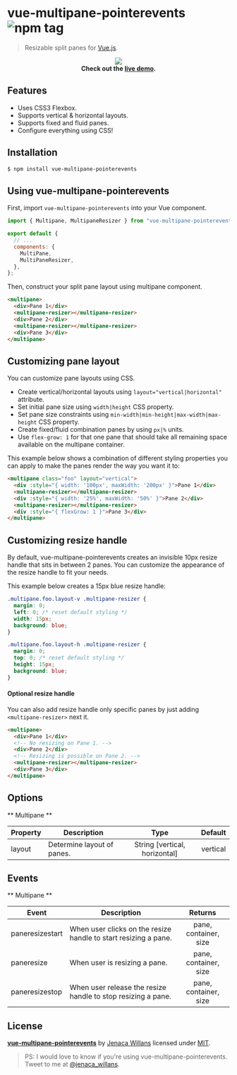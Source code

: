 # vue-multipane-pointerevents ![npm tag](https://img.shields.io/npm/v/vue-multipane.svg)

> Resizable split panes for [Vue.js](http://vuejs.org).

<p align="center">
  <img src="https://raw.githubusercontent.com/Willans-Jenaca/vue-multipane-pointerevents/master/demo/preview.gif" />
  <br/>
  <b>Check out the <a href="https://Willans-Jenaca.github.io/vue-multipane-pointerevents/demo/index.html" target="_blank">live demo</a>.</b>
</p>

## Features

- Uses CSS3 Flexbox.
- Supports vertical & horizontal layouts.
- Supports fixed and fluid panes.
- Configure everything using CSS!

## Installation

```bash
$ npm install vue-multipane-pointerevents
```

## Using vue-multipane-pointerevents

First, import `vue-multipane-pointerevents` into your Vue component.

```js
import { Multipane, MultipaneResizer } from "vue-multipane-pointerevents";

export default {
  // ...
  components: {
    MultiPane,
    MultiPaneResizer,
  },
};
```

Then, construct your split pane layout using multipane component.

```html
<multipane>
  <div>Pane 1</div>
  <multipane-resizer></multipane-resizer>
  <div>Pane 2</div>
  <multipane-resizer></multipane-resizer>
  <div>Pane 3</div>
</multipane>
```

## Customizing pane layout

You can customize pane layouts using CSS.

- Create vertical/horizontal layouts using `layout="vertical|horizontal"` attribute.
- Set initial pane size using `width|height` CSS property.
- Set pane size constraints using `min-width|min-height|max-width|max-height` CSS property.
- Create fixed/fluid combination panes by using `px|%` units.
- Use `flex-grow: 1` for that one pane that should take all remaining space available on the multipane container.

This example below shows a combination of different styling properties you can apply to make the panes render the way you want it to:

```html
<multipane class="foo" layout="vertical">
  <div :style="{ width: '100px', maxWidth: '200px' }">Pane 1</div>
  <multipane-resizer></multipane-resizer>
  <div :style="{ width: '25%', maxWidth: '50%' }">Pane 2</div>
  <multipane-resizer></multipane-resizer>
  <div :style="{ flexGrow: 1 }">Pane 3</div>
</multipane>
```

## Customizing resize handle

By default, vue-multipane-pointerevents creates an invisible 10px resize handle that sits in between 2 panes. You can customize the appearance of the resize handle to fit your needs.

This example below creates a 15px blue resize handle:

```css
.multipane.foo.layout-v .multipane-resizer {
  margin: 0;
  left: 0; /* reset default styling */
  width: 15px;
  background: blue;
}

.multipane.foo.layout-h .multipane-resizer {
  margin: 0;
  top: 0; /* reset default styling */
  height: 15px;
  background: blue;
}
```

#### Optional resize handle

You can also add resize handle only specific panes by just adding `<multipane-resizer>` next it.

```html
<multipane>
  <div>Pane 1</div>
  <!-- No resizing on Pane 1. -->
  <div>Pane 2</div>
  <!-- Resizing is possible on Pane 2. -->
  <multipane-resizer></multipane-resizer>
  <div>Pane 3</div>
</multipane>
```

## Options

** Multipane **

| Property | Description                |             Type              | Default  |
| -------- | -------------------------- | :---------------------------: | :------: |
| layout   | Determine layout of panes. | String [vertical, horizontal] | vertical |

## Events

** Multipane **

| Event           | Description                                                     |        Returns        |
| --------------- | --------------------------------------------------------------- | :-------------------: |
| paneresizestart | When user clicks on the resize handle to start resizing a pane. | pane, container, size |
| paneresize      | When user is resizing a pane.                                   | pane, container, size |
| paneresizestop  | When user release the resize handle to stop resizing a pane.    | pane, container, size |

## License

**[vue-multipane-pointerevents](https://github.com/Willans-Jenaca/vue-multipane-pointerevents)** by [Jenaca Willans](https://twitter.com/jenaca_willans) licensed under [MIT](LICENSE).

> PS: I would love to know if you're using vue-multipane-pointerevents. Tweet to me at [@jenaca_willans](https://twitter.com/jenaca_willans).
